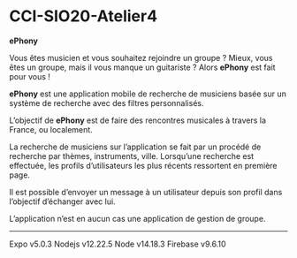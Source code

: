 # CCI-SIO20-Atelier4

**ePhony**

Vous êtes musicien et vous souhaitez rejoindre un groupe ? Mieux, vous êtes un groupe, mais il vous manque un guitariste ? Alors **ePhony** est fait pour vous !

**ePhony** est une application mobile de recherche de musiciens basée sur un système de recherche avec des filtres personnalisés.

L’objectif de **ePhony** est de faire des rencontres musicales à travers la France, ou localement.

La recherche de musiciens sur l’application se fait par un procédé de recherche par thèmes, instruments, ville. Lorsqu’une recherche est effectuée, les profils d’utilisateurs les plus récents ressortent en première page.

Il est possible d’envoyer un message à un utilisateur depuis son profil dans l’objectif d’échanger avec lui.

L’application n’est en aucun cas une application de gestion de groupe.

---

Expo v5.0.3
Nodejs v12.22.5
Node v14.18.3
Firebase v9.6.10

